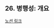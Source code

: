 ## 26. 병행성: 개요

[노션 링크](https://parallel-shrine-c64.notion.site/26-1e17d6692ca88066aa4ac2532aa18847)